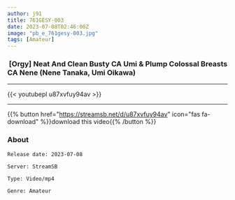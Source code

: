 ```yaml
---
author: j91
title: 761GESY-003
date: 2023-07-08T02:46:00Z
image: "pb_e_761gesy-003.jpg"
tags: [Amateur]
---
```


###  [Orgy] Neat And Clean Busty CA Umi & Plump Colossal Breasts CA Nene (Nene Tanaka, Umi Oikawa)
___

{{< youtubepl u87xvfuy94av >}}
___

{{% button href="https://streamsb.net/d/u87xvfuy94av" icon="fas fa-download" %}}download this video{{% /button %}}
### About

`Release date: 2023-07-08`

`Server: StreamSB`

`Type: Video/mp4`

`Genre:	Amateur`